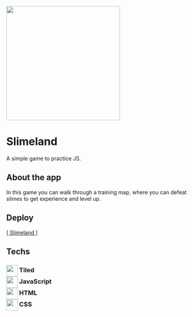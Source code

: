 <img src="https://cdn.discordapp.com/attachments/387391441397350411/996955085013799043/unknown.png" height="300px"></img>

# Slimeland
A simple game to practice JS.

## About the app
In this game you can walk through a training map, where you can defeat slimes to get experience and level up.

## Deploy
<a href="https://danielpqb.github.io/my-first-web-game/" target="_blank">[ Slimeland ]</a>

## Techs
### <div><img src="https://dl.flathub.org/repo/appstream/x86_64/icons/128x128/org.mapeditor.Tiled.png" width="30px" height="30px" align="center"/> Tiled<div> <div><img src="https://raw.githubusercontent.com/danielcranney/readme-generator/main/public/icons/skills/javascript-colored.svg" width="30px" height="30px" align="center"/> JavaScript<div> <div><img src="https://raw.githubusercontent.com/danielcranney/readme-generator/main/public/icons/skills/html5-colored.svg" width="30px" height="30px" align="center"/> HTML<div> <div><img src="https://raw.githubusercontent.com/danielcranney/readme-generator/main/public/icons/skills/css3-colored.svg" width="30px" height="30px" align="center"/> CSS<div>

